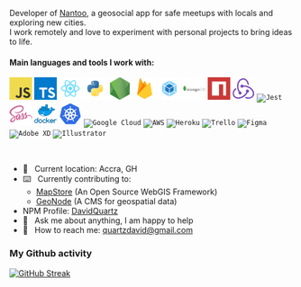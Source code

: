 <!-- ### Hi, I'm David <img src="https://media.giphy.com/media/hvRJCLFzcasrR4ia7z/giphy.gif" width="25px"> -->

Developer of <a href="https://nantooapp.com" target="_blank">Nantoo</a>, a geosocial app for safe meetups with locals and exploring new cities.<br />
I work remotely and love to experiment with personal projects to bring ideas to life.

#### Main languages and tools I work with:

<code><img height="40" src="https://raw.githubusercontent.com/github/explore/80688e429a7d4ef2fca1e82350fe8e3517d3494d/topics/javascript/javascript.png" title="Javascript"></code>
<code><img height="40" src="https://raw.githubusercontent.com/github/explore/80688e429a7d4ef2fca1e82350fe8e3517d3494d/topics/typescript/typescript.png" title="TypeScript"></code>
<code><img height="40" src="https://raw.githubusercontent.com/github/explore/80688e429a7d4ef2fca1e82350fe8e3517d3494d/topics/react/react.png" title="React and React Native"></code>
<code><img height="40" src="https://raw.githubusercontent.com/github/explore/80688e429a7d4ef2fca1e82350fe8e3517d3494d/topics/python/python.png" title="Python"></code>
<code><img height="40" src="https://raw.githubusercontent.com/github/explore/80688e429a7d4ef2fca1e82350fe8e3517d3494d/topics/nodejs/nodejs.png" title="NodeJS"></code>
<code><img height="40" src="https://raw.githubusercontent.com/github/explore/80688e429a7d4ef2fca1e82350fe8e3517d3494d/topics/firebase/firebase.png" title="Firebase"></code>
<code><img height="40" src="https://raw.githubusercontent.com/github/explore/80688e429a7d4ef2fca1e82350fe8e3517d3494d/topics/webpack/webpack.png" title="Webpack"></code>
<code><img height="40" src="https://raw.githubusercontent.com/github/explore/80688e429a7d4ef2fca1e82350fe8e3517d3494d/topics/mongodb/mongodb.png" title="MongoDB"></code>
<code><img height="40" src="https://raw.githubusercontent.com/github/explore/80688e429a7d4ef2fca1e82350fe8e3517d3494d/topics/npm/npm.png" title="NPM"></code>
<code><img height="40" src="https://raw.githubusercontent.com/github/explore/80688e429a7d4ef2fca1e82350fe8e3517d3494d/topics/redux/redux.png" title="Redux"></code>
<code><img height="40" src="https://i.pinimg.com/736x/cb/9e/89/cb9e8916ef1326b60b5284451fdfdf2d--javascript-applications.jpg" title="Jest"></code>
<code><img height="40" src="https://raw.githubusercontent.com/github/explore/80688e429a7d4ef2fca1e82350fe8e3517d3494d/topics/sass/sass.png" title="Sass"></code>
<code><img height="40" src="https://raw.githubusercontent.com/github/explore/80688e429a7d4ef2fca1e82350fe8e3517d3494d/topics/docker/docker.png" title="Docker"></code>
<code><img height="40" src="https://raw.githubusercontent.com/github/explore/80688e429a7d4ef2fca1e82350fe8e3517d3494d/topics/kubernetes/kubernetes.png" title="Kubernetes"></code>
<code><img height="40" src="https://img.icons8.com/color/48/000000/google-cloud.png" title="Google Cloud"></code>
<code><img height="40" src="https://img.icons8.com/color/48/000000/amazon-web-services.png" title="AWS"></code>
<code><img height="40" src="https://img.icons8.com/color/48/000000/heroku.png" title="Heroku"></code>
<code><img height="40" src="https://img.icons8.com/color/48/000000/trello.png" title="Trello"></code>
<code><img height="40" src="https://img.icons8.com/color/48/000000/figma.png" title="Figma"></code>
<code><img height="40" src="https://img.icons8.com/color/48/000000/adobe-xd.png" title="Adobe XD"></code>
<code><img height="40" src="https://img.icons8.com/color/48/000000/adobe-illustrator--v2.png" title="Illustrator"></code>

<br />

- 📍 &nbsp;	Current location: Accra, GH
- ⌨️ &nbsp;	Currently contributing to: 
  - [MapStore](https://github.com/geosolutions-it/MapStore2) \(An Open Source WebGIS Framework\)
  - [GeoNode](https://github.com/GeoNode/geonode-mapstore-client) \(A CMS for geospatial data\)
- NPM Profile: [DavidQuartz](https://www.npmjs.com/~davidquartz)
- 💬 &nbsp;	Ask me about anything, I am happy to help
- 💌 &nbsp;	How to reach me: [quartzdavid@gmail.com](mailto:quartzdavid@gmail.com)

### My Github activity
[![GitHub Streak](https://github-readme-streak-stats.herokuapp.com/?user=davidquartz&currStreakNum=2FD3EB&theme=github-light&sideLabels=F00&date_format=j/n/Y)](https://git.io/streak-stats)

